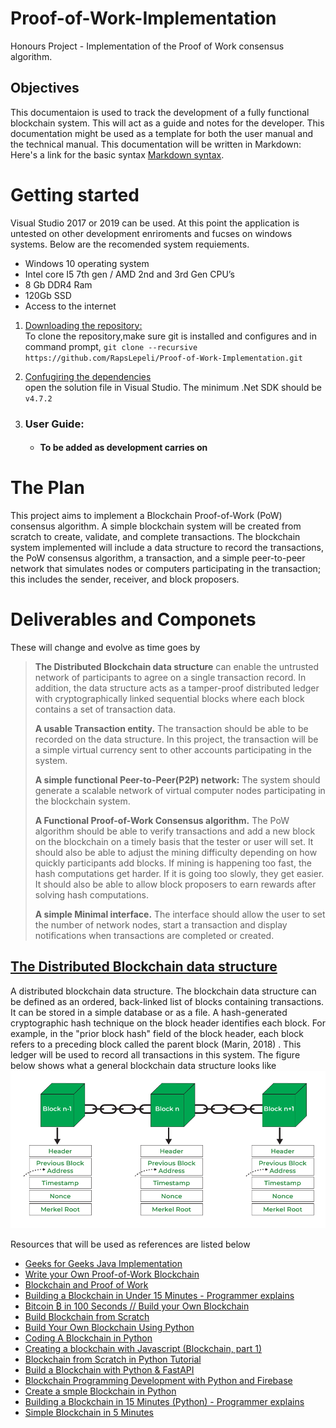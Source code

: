 # Proof-of-Work-Implementation
Honours Project - Implementation of the Proof of Work consensus algorithm.

## Objectives
This documentaion is used to track the development of a fully functional blockchain system. This will act as a guide and notes for the developer. This documentation might be used as a template for both the user manual and the technical manual. This documentation will be written in Markdown: Here's a link for the basic syntax [Markdown syntax](https://www.markdownguide.org/basic-syntax/).<br>
# Getting started
Visual Studio 2017 or 2019 can be used. At this point the application is untested on other development enriroments and fucses on windows systems. Below are the recomended system requiements.

- Windows 10 operating system
- Intel core I5 7th gen / AMD 2nd and 3rd Gen CPU’s
- 8 Gb DDR4 Ram
- 120Gb SSD
- Access to the internet 

1. <u>Downloading the repository:</u><br> 
To clone the repository,make sure git is installed and configures and  in command prompt,  `git clone --recursive https://github.com/RapsLepeli/Proof-of-Work-Implementation.git`

2. <u>Confugiring the dependencies</u><br>
open the solution file in Visual Studio. The minimum .Net SDK should be `v4.7.2`

3. ### User Guide: 
    - #### To be added as development carries on
 
# The Plan
  This project aims to implement a Blockchain Proof-of-Work (PoW) consensus algorithm. A simple blockchain system will be created from scratch to create, validate, and complete transactions. The blockchain system implemented will include a data structure to record the transactions, the PoW consensus algorithm, a transaction, and a simple peer-to-peer network that simulates nodes or computers participating in the transaction; this includes the sender, receiver, and block proposers. 
  
# Deliverables and Componets
These will change and evolve as time goes by
>	**The Distributed Blockchain data structure** can enable the untrusted network of participants to agree on a single transaction record. In addition, the data structure acts as a tamper-proof distributed ledger with cryptographically linked sequential blocks where each block contains a set of transaction data.
>
>	**A usable Transaction entity.** The transaction should be able to be recorded on the data structure. In this project, the transaction will be a simple virtual currency sent to other accounts participating in the system. 
>
>	**A simple functional Peer-to-Peer(P2P) network:** The system should generate a scalable network of virtual computer nodes participating in the blockchain system.
>
>	**A Functional Proof-of-Work Consensus algorithm.** The PoW algorithm should be able to verify transactions and add a new block on the blockchain on a timely basis that the tester or user will set. It should also be able to adjust the mining difficulty depending on how quickly participants add blocks. If mining is happening too fast, the hash computations get harder. If it is going too slowly, they get easier. It should also be able to allow block proposers to earn rewards after solving hash computations.
>
>	**A simple Minimal interface.** The interface should allow the user to set the number of network nodes, start a transaction and display notifications when transactions are completed or created.


## <u>The Distributed Blockchain data structure</u><br>

A distributed blockchain data structure. The blockchain data structure can be defined as an ordered, back-linked list of blocks containing transactions. It can be stored in a simple database or as a file. A hash-generated cryptographic hash technique on the block header identifies each block. For example, in the "prior block hash" field of the block header, each block refers to a preceding block called the parent block (Marin, 2018) . This ledger will be used to record all transactions in this system. The figure below shows what a general blockchain data structure looks like ![Basic Structure](/assets/Structureofblocksinblockchain.png)

Resources that will be used as references are listed below
- [Geeks for Geeks Java Implementation](https://www.geeksforgeeks.org/implementation-of-blockchain-in-java/?ref=rp)
- [Write your Own Proof-of-Work Blockchain](https://www.jmeiners.com/tiny-blockchain/)
- [Blockchain and Proof of Work](https://marceloh-web.medium.com/blockchain-and-proof-of-work-f35ffc33c459)
- [Building a Blockchain in Under 15 Minutes - Programmer explains](https://www.youtube.com/watch?v=baJYhYsHkLM)
- [Bitcoin ₿ in 100 Seconds // Build your Own Blockchain
](https://www.youtube.com/watch?v=qF7dkrce-mQ)
- [Build Blockchain from Scratch](https://youtube.com/playlist?list=PLCQ3cvOTrX6DlfYPigIw4QiNnE3wnoAxR)
- [Build Your Own Blockchain Using Python
](https://www.youtube.com/watch?v=Jt9MYcSsVzs)
- [Coding A Blockchain in Python
](https://www.youtube.com/watch?v=pYasYyjByKI)
- [Creating a blockchain with Javascript (Blockchain, part 1)](https://www.youtube.com/watch?v=zVqczFZr124)
- [Blockchain from Scratch in Python Tutorial
](https://www.youtube.com/watch?v=alNU9AVWkQk)
- [Build a Blockchain with Python & FastAPI
](https://www.youtube.com/watch?v=G5M4bsxR-7E)
- [Blockchain Programming Development with Python and Firebase
](https://www.youtube.com/watch?v=DFP9x5QS8tk)
- [Create a smple Blockchain  in Python](https://www.youtube.com/@SkoloOnline/search?query=blockchain)
- [Building a Blockchain in 15 Minutes (Python) - Programmer explains
](https://www.youtube.com/watch?v=4FwBB6vhilU&pp=ygUaY3JlYXRlIGEgc21wbGUgQmxvY2tjaGFpbiA%3D)
- [Simple Blockchain in 5 Minutes
](https://www.youtube.com/watch?v=MViBvQXQ3mM)